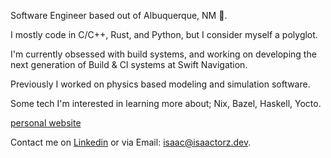 Software Engineer based out of Albuquerque, NM :cactus:.

I mostly code in C/C++, Rust, and Python, but I consider myself a polyglot.

I'm currently obsessed with build systems, and working on developing the next generation of Build & CI systems at Swift Navigation.

Previously I worked on physics based modeling and simulation software.

Some tech I'm interested in learning more about; Nix, Bazel, Haskell, Yocto.

[personal website](https://isaactorz.dev)

Contact me on [Linkedin](https://www.linkedin.com/in/isaactorz505) or via Email: isaac@isaactorz.dev.

<!---
isaactorz/isaactorz is a ✨ special ✨ repository because its `README.md` (this file) appears on your GitHub profile.
You can click the Preview link to take a look at your changes.
--->
